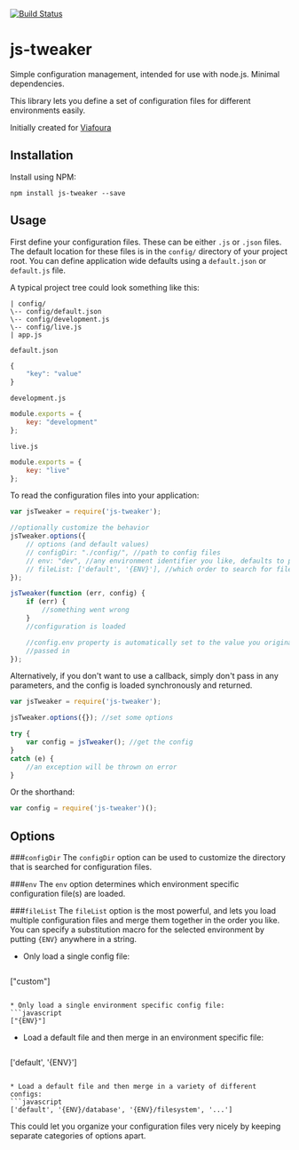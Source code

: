 [![Build Status](https://travis-ci.org/etlgfx/js-tweaker.svg?branch=master)](https://travis-ci.org/etlgfx/js-tweaker)
# js-tweaker
Simple configuration management, intended for use with node.js. Minimal
dependencies.

This library lets you define a set of configuration files for different
environments easily.

Initially created for [Viafoura](https://github.com/viafoura)

## Installation
Install using NPM:

`npm install js-tweaker --save`

## Usage
First define your configuration files. These can be either `.js` or `.json`
files. The default location for these files is in the `config/` directory of
your project root. You can define application wide defaults using a `default.json` or
`default.js` file.

A typical project tree could look something like this:

```
| config/
\-- config/default.json
\-- config/development.js
\-- config/live.js
| app.js
```

`default.json`

```javascript
{
    "key": "value"
}
```

`development.js`

```javascript
module.exports = {
    key: "development"
};
```

`live.js`

```javascript
module.exports = {
    key: "live"
};
```

To read the configuration files into your application:

```javascript
var jsTweaker = require('js-tweaker');

//optionally customize the behavior
jsTweaker.options({
    // options (and default values)
    // configDir: "./config/", //path to config files
    // env: "dev", //any environment identifier you like, defaults to process.env.NODE_ENV or 'development'
    // fileList: ['default', '{ENV}'], //which order to search for files
});

jsTweaker(function (err, config) {
    if (err) {
        //something went wrong
    }
    //configuration is loaded

    //config.env property is automatically set to the value you originally
    //passed in
});
```

Alternatively, if you don't want to use a callback, simply don't pass in any
parameters, and the config is loaded synchronously and returned.

```javascript
var jsTweaker = require('js-tweaker');

jsTweaker.options({}); //set some options

try {
    var config = jsTweaker(); //get the config
}
catch (e) {
    //an exception will be thrown on error
}
```

Or the shorthand:

```javascript
var config = require('js-tweaker')();
```

## Options

###`configDir`
The `configDir` option can be used to customize the directory that is searched
for configuration files.

###`env`
The `env` option determines which environment specific configuration file(s) are
loaded.

###`fileList`
The `fileList` option is the most powerful, and lets you load multiple
configuration files and merge them together in the order you like. You can
specify a substitution macro for the selected environment by putting `{ENV}`
anywhere in a string.

* Only load a single config file:
  ```javascript
["custom"]
  ```

* Only load a single environment specific config file:
  ```javascript
["{ENV}"]
  ```

* Load a default file and then merge in an environment specific file:
  ```javascript
['default', '{ENV}']
  ```

* Load a default file and then merge in a variety of different configs:
  ```javascript
['default', '{ENV}/database', '{ENV}/filesystem', '...']
  ```
  This could let you organize your configuration files very nicely by keeping
  separate categories of options apart.
